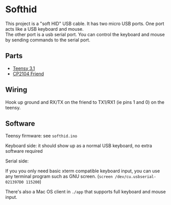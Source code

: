 Softhid 
========

This project is a "soft HID" USB cable.   It has two micro USB ports.   One port acts like a USB keyboard and mouse.  
The other port is a usb serial port.   You can control the keyboard and mouse by sending commands to the serial port.

Parts
-----

* [Teensy 3.1](https://www.pjrc.com/store/teensy31.html)
* [CP2104 Friend](https://www.adafruit.com/product/3309)

Wiring
------

Hook up ground and RX/TX on the friend to TX1/RX1 (ie pins 1 and 0) on the teensy.

Software
-------

Teensy firmware:  see `softhid.ino`

Keyboard side: it should show up as a normal USB keyboard, no extra software required

Serial side:

If you you only need basic xterm compatible keyboard input, you can use any terminal program such as
GNU screen. (`screen /dev/cu.usbserial-021397D0 115200`)

There's also a Mac OS client in `./app` that supports full keyboard and mouse input.





